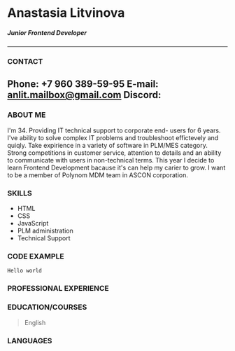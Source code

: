 # **Anastasia Litvinova**
##### Junior Frontend Developer
---
### CONTACT
Phone: +7 960 389-59-95
E-mail: anlit.mailbox@gmail.com
Discord:
---
### ABOUT ME
I'm 34. Providing IT technical support to corporate end- users for 6 years. I've ability to solve complex IT problems and troubleshoot effictevely and quiqly. Take expirience in a variety of software in PLM/MES category. Strong competitions in customer service, attention to details and an ability to communicate with users in non-technical terms. 
This year I decide to learn Frontend Development bacause it's can help my carier to grow. I want to be a member of Polynom MDM team in ASCON corporation. 

### SKILLS
- HTML
- CSS
- JavaScript
- PLM administration
- Technical Support

### CODE EXAMPLE
```
Hello world
```
### PROFESSIONAL EXPERIENCE

### EDUCATION/COURSES
> English

### LANGUAGES

